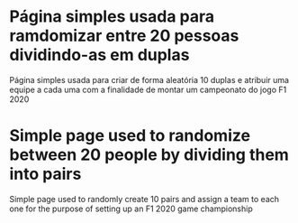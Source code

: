 # Página simples usada para ramdomizar entre 20 pessoas dividindo-as em duplas
Página simples usada para criar de forma aleatória 10 duplas e atribuir uma equipe a cada uma com a finalidade de montar um campeonato do jogo F1 2020


# Simple page used to randomize between 20 people by dividing them into pairs
Simple page used to randomly create 10 pairs and assign a team to each one for the purpose of setting up an F1 2020 game championship
